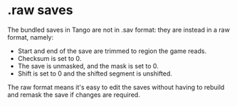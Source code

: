 # .raw saves

The bundled saves in Tango are not in .sav format: they are instead in a raw format, namely:

-   Start and end of the save are trimmed to region the game reads.
-   Checksum is set to 0.
-   The save is unmasked, and the mask is set to 0.
-   Shift is set to 0 and the shifted segment is unshifted.

The raw format means it's easy to edit the saves without having to rebuild and remask the save if changes are required.
